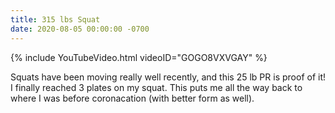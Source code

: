 ```yaml
---
title: 315 lbs Squat
date: 2020-08-05 00:00:00 -0700
---
```


{% include YouTubeVideo.html videoID="GOGO8VXVGAY" %}

Squats have been moving really well recently, and this 25 lb PR is proof of it! I finally reached 3 plates on my squat. This puts me all the way back to where I was before coronacation (with better form as well).
